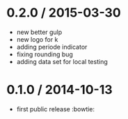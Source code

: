 
0.2.0 / 2015-03-30
=========================

  * new better gulp
  * new logo for k
  * adding periode indicator
  * fixing rounding bug
  * adding data set for local testing

0.1.0 / 2014-10-13
==================

  * first public release :bowtie:
